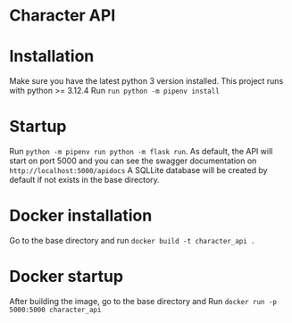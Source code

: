 # Character API

# Installation

Make sure you have the latest python 3 version installed. This project runs with python >= 3.12.4
Run `run python -m pipenv install`


# Startup
Run `python -m pipenv run python -m flask run`.
As default, the API will start on port 5000 and you can see the swagger documentation on `http://localhost:5000/apidocs`
A SQLLite database will be created by default if not exists in the base directory.


# Docker installation

Go to the base directory and run `docker build -t character_api .` 


# Docker startup

After building the image, go to the base directory and Run `docker run -p 5000:5000 character_api`